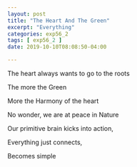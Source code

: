 ```yaml
---
layout: post
title: "The Heart And The Green"
excerpt: "Everything"
categories: exp56_2
tags: [ exp56_2 ]
date: 2019-10-10T08:08:50-04:00

---
```


The heart always wants to go to the roots

The more the Green

More the Harmony of the heart

No wonder, we are at peace in Nature

Our primitive brain kicks into action,

Everything just connects,

Becomes simple 
